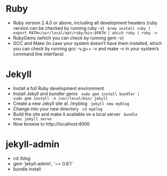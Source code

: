 # Ruby
- Ruby version 2.4.0 or above, including all development headers (ruby version can be checked by running ruby -v)
   <code> 
    brew install ruby |
    export PATH=/usr/local/opt/ruby/bin:$PATH |
    which ruby |
    ruby -v 
   </code>
- RubyGems (which you can check by running gem -v)
- GCC and Make (in case your system doesn’t have them installed, which you can check by running gcc -v,g++ -v and make -v in your system’s command line interface)

# Jekyll
- Install a full Ruby development environment
- Install Jekyll and bundler gems
  <code> sudo gem install bundler | sudo gem install -n /usr/local/bin/ jekyll</code>
- Create a new Jekyll site at ./myblog
  <code> jekyll new myblog </code>
- Change into your new directory
  <code> cd myblog </code>
- Build the site and make it available on a local server
  <code> bundle exec jekyll serve </code>
- Now browse to http://localhost:4000

# jekyll-admin
- cd /blog
- gem 'jekyll-admin', '~> 0.8.1'
- bundle install
